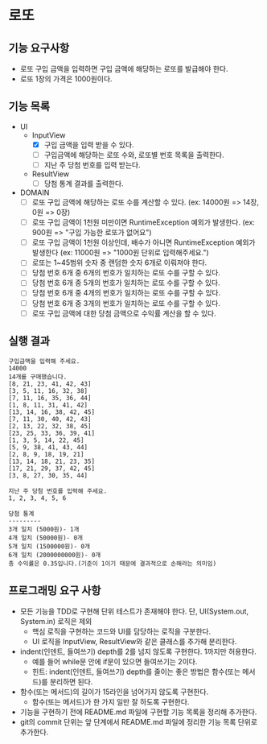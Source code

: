# 로또
## 기능 요구사항
* 로또 구입 금액을 입력하면 구입 금액에 해당하는 로또를 발급해야 한다.
* 로또 1장의 가격은 1000원이다.

## 기능 목록
* UI
  * InputView
    * [X] 구입 금액을 입력 받을 수 있다.
    * [ ] 구입금액에 해당하는 로또 수와, 로또별 번호 목록을 출력한다.
    * [ ] 지난 주 당첨 번호를 입력 받는다.
  * ResultView
    * [ ] 당첨 통계 결과를 출력한다.
    
* DOMAIN
    * [ ] 로또 구입 금액에 해당하는 로또 수를 계산할 수 있다. (ex: 14000원 => 14장, 0원 => 0장)
    * [ ] 로또 구입 금액이 1천원 미만이면 RuntimeException 예외가 발생한다. (ex: 900원 => "구입 가능한 로또가 없어요")
    * [ ] 로또 구입 금액이 1천원 이상인데, 배수가 아니면 RuntimeException 예외가 발생한다 (ex: 11000원 => "1000원 단위로 입력해주세요.")
    * [ ] 로또는 1~45범위 숫자 중 랜덤한 숫자 6개로 이뤄져야 한다.
    * [ ] 당첨 번호 6개 중 6개의 번호가 일치하는 로또 수를 구할 수 있다.
    * [ ] 당첨 번호 6개 중 5개의 번호가 일치하는 로또 수를 구할 수 있다.
    * [ ] 당첨 번호 6개 중 4개의 번호가 일치하는 로또 수를 구할 수 있다.
    * [ ] 당첨 번호 6개 중 3개의 번호가 일치하는 로또 수를 구할 수 있다.
    * [ ] 로또 구입 금액에 대한 당첨 금액으로 수익률 계산을 할 수 있다.

## 실행 결과
```
구입금액을 입력해 주세요.
14000
14개를 구매했습니다.
[8, 21, 23, 41, 42, 43]
[3, 5, 11, 16, 32, 38]
[7, 11, 16, 35, 36, 44]
[1, 8, 11, 31, 41, 42]
[13, 14, 16, 38, 42, 45]
[7, 11, 30, 40, 42, 43]
[2, 13, 22, 32, 38, 45]
[23, 25, 33, 36, 39, 41]
[1, 3, 5, 14, 22, 45]
[5, 9, 38, 41, 43, 44]
[2, 8, 9, 18, 19, 21]
[13, 14, 18, 21, 23, 35]
[17, 21, 29, 37, 42, 45]
[3, 8, 27, 30, 35, 44]

지난 주 당첨 번호를 입력해 주세요.
1, 2, 3, 4, 5, 6

당첨 통계
---------
3개 일치 (5000원)- 1개
4개 일치 (50000원)- 0개
5개 일치 (1500000원)- 0개
6개 일치 (2000000000원)- 0개
총 수익률은 0.35입니다.(기준이 1이기 때문에 결과적으로 손해라는 의미임)
```

## 프로그래밍 요구 사항
* 모든 기능을 TDD로 구현해 단위 테스트가 존재해야 한다. 단, UI(System.out, System.in) 로직은 제외
  * 핵심 로직을 구현하는 코드와 UI를 담당하는 로직을 구분한다.
  * UI 로직을 InputView, ResultView와 같은 클래스를 추가해 분리한다.
* indent(인덴트, 들여쓰기) depth를 2를 넘지 않도록 구현한다. 1까지만 허용한다.
  * 예를 들어 while문 안에 if문이 있으면 들여쓰기는 2이다.
  * 힌트: indent(인덴트, 들여쓰기) depth를 줄이는 좋은 방법은 함수(또는 메서드)를 분리하면 된다.
* 함수(또는 메서드)의 길이가 15라인을 넘어가지 않도록 구현한다.
  * 함수(또는 메서드)가 한 가지 일만 잘 하도록 구현한다.
* 기능을 구현하기 전에 README.md 파일에 구현할 기능 목록을 정리해 추가한다.
* git의 commit 단위는 앞 단계에서 README.md 파일에 정리한 기능 목록 단위로 추가한다.
